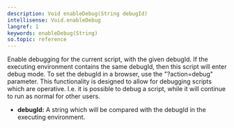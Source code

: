 ```yaml
---
description: Void enableDebug(String debugId)
intellisense: Void.enableDebug
langref: 1
keywords: enableDebug(String)
so.topic: reference
---
```



Enable debugging for the current script, with the given debugId. If the executing environment contains the same debugId, then this script will enter debug mode. To set the debugId in a browser, use the "?action=debug" parameter. This functionality is designed to allow for debugging scripts which are operative. I.e. it is possible to debug a script, while it will continue to run as normal for other users.



* **debugId:** A string which will be compared with the debugId in the executing environment.


